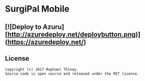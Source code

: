 # SurgiPal Mobile


## [![Deploy to Azuru][http://azuredeploy.net/deploybutton.png)] (https://azuredeploy.net/)
 
 
## <a name="license"></a>License
    Copyright (c) 2017 Raphael Thiney
    Source code is open source and released under the MIT license.
